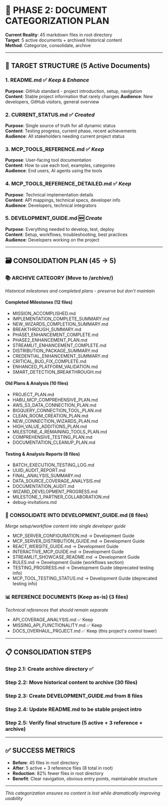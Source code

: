 # 📂 PHASE 2: DOCUMENT CATEGORIZATION PLAN

**Current Reality**: 45 markdown files in root directory  
**Target**: 5 active documents + archived historical content  
**Method**: Categorize, consolidate, archive

---

## 🎯 **TARGET STRUCTURE (5 Active Documents)**

### **1. README.md** ✅ *Keep & Enhance*
**Purpose**: GitHub standard - project introduction, setup, navigation  
**Content**: Stable project information that rarely changes
**Audience**: New developers, GitHub visitors, general overview

### **2. CURRENT_STATUS.md** ✅ *Created*
**Purpose**: Single source of truth for all dynamic status  
**Content**: Testing progress, current phase, recent achievements  
**Audience**: All stakeholders needing current project status

### **3. MCP_TOOLS_REFERENCE.md** ✅ *Keep*
**Purpose**: User-facing tool documentation  
**Content**: How to use each tool, examples, categories  
**Audience**: End users, AI agents using the tools

### **4. MCP_TOOLS_REFERENCE_DETAILED.md** ✅ *Keep*  
**Purpose**: Technical implementation details  
**Content**: API mappings, technical specs, developer info  
**Audience**: Developers, technical integrators

### **5. DEVELOPMENT_GUIDE.md** 🆕 *Create*
**Purpose**: Everything needed to develop, test, deploy  
**Content**: Setup, workflows, troubleshooting, best practices  
**Audience**: Developers working on the project

---

## 🗃️ **CONSOLIDATION PLAN (45 → 5)**

### **📚 ARCHIVE CATEGORY (Move to /archive/)**
*Historical milestones and completed plans - preserve but don't maintain*

#### **Completed Milestones (12 files)**
- MISSION_ACCOMPLISHED.md
- IMPLEMENTATION_COMPLETE_SUMMARY.md  
- NEW_WIZARDS_COMPLETION_SUMMARY.md
- BREAKTHROUGH_SUMMARY.md
- PHASE1_ENHANCEMENT_COMPLETE.md
- PHASE2_ENHANCEMENT_PLAN.md
- STREAMLIT_ENHANCEMENT_COMPLETE.md
- DISTRIBUTION_PACKAGE_SUMMARY.md
- CREDENTIAL_ENHANCEMENT_SUMMARY.md
- CRITICAL_BUG_FIX_COMPLETE.md
- ENHANCED_PLATFORM_VALIDATION.md
- SMART_DETECTION_BREAKTHROUGH.md

#### **Old Plans & Analysis (10 files)**
- PROJECT_PLAN.md
- HABU_MCP_COMPREHENSIVE_PLAN.md
- AWS_S3_DATA_CONNECTION_PLAN.md
- BIGQUERY_CONNECTION_TOOL_PLAN.md
- CLEAN_ROOM_CREATION_PLAN.md
- NEW_CONNECTION_WIZARDS_PLAN.md
- HIGH_VALUE_ADDITIONS_PLAN.md
- MILESTONE_4_REMAINING_TOOLS_PLAN.md
- COMPREHENSIVE_TESTING_PLAN.md
- DOCUMENTATION_CLEANUP_PLAN.md

#### **Testing & Analysis Reports (8 files)**
- BATCH_EXECUTION_TESTING_LOG.md
- UUID_AUDIT_REPORT.md
- FINAL_ANALYSIS_SUMMARY.md
- DATA_SOURCE_COVERAGE_ANALYSIS.md
- DOCUMENTATION_AUDIT.md
- WIZARD_DEVELOPMENT_PROGRESS.md
- MILESTONE_1_PARTNER_COLLABORATION.md
- debug-invitations.md

### **🔄 CONSOLIDATE INTO DEVELOPMENT_GUIDE.md (8 files)**
*Merge setup/workflow content into single developer guide*

- MCP_SERVER_CONFIGURATION.md → Development Guide
- MCP_SERVER_DISTRIBUTION_GUIDE.md → Development Guide  
- REACT_WEBSITE_GUIDE.md → Development Guide
- INTERACTIVE_MCP_GUIDE.md → Development Guide
- STREAMLIT_SHOWCASE_README.md → Development Guide
- RULES.md → Development Guide (workflows section)
- TESTING_PROGRESS.md → Development Guide (deprecated testing info)
- MCP_TOOL_TESTING_STATUS.md → Development Guide (deprecated testing info)

### **📊 REFERENCE DOCUMENTS (Keep as-is) (3 files)**
*Technical references that should remain separate*

- API_COVERAGE_ANALYSIS.md ✅ Keep
- MISSING_API_FUNCTIONALITY.md ✅ Keep  
- DOCS_OVERHAUL_PROJECT.md ✅ Keep (this project's control tower)

---

## 📋 **CONSOLIDATION STEPS**

### **Step 2.1**: Create archive directory ✅
### **Step 2.2**: Move historical content to archive (30 files)
### **Step 2.3**: Create DEVELOPMENT_GUIDE.md from 8 files
### **Step 2.4**: Update README.md to be stable project intro
### **Step 2.5**: Verify final structure (5 active + 3 reference + archive)

---

## ✅ **SUCCESS METRICS**

- **Before**: 45 files in root directory
- **After**: 5 active + 3 reference files (8 total in root)
- **Reduction**: 82% fewer files in root directory
- **Benefit**: Clear navigation, obvious entry points, maintainable structure

---

*This categorization ensures no content is lost while dramatically improving usability*
